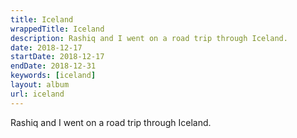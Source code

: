 ```yaml
---
title: Iceland
wrappedTitle: Iceland
description: Rashiq and I went on a road trip through Iceland.
date: 2018-12-17
startDate: 2018-12-17
endDate: 2018-12-31
keywords: [iceland]
layout: album
url: iceland
---
```


Rashiq and I went on a road trip through Iceland.
